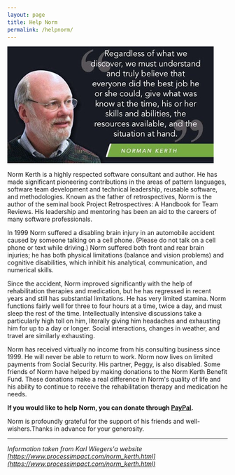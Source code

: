 ```yaml
---
layout: page
title: Help Norm
permalink: /helpnorm/
---
```


<img src="/assets/norman_kerth.jpg" alt="Norm Kerth">

Norm Kerth is a highly respected software consultant and author. He has made significant pioneering contributions in the areas of pattern languages, software team development and technical leadership, reusable software, and methodologies. Known as the father of retrospectives, Norm is the author of the seminal book Project Retrospectives: A Handbook for Team Reviews. His leadership and mentoring has been an aid to the careers of many software professionals.

In 1999 Norm suffered a disabling brain injury in an automobile accident caused by someone talking on a cell phone. (Please do not talk on a cell phone or text while driving.) Norm suffered both front and rear brain injuries; he has both physical limitations (balance and vision problems) and cognitive disabilities, which inhibit his analytical, communication, and numerical skills.

Since the accident, Norm improved significantly with the help of rehabilitation therapies and medication, but he has regressed in recent years and still has substantial limitations. He has very limited stamina. Norm functions fairly well for three to four hours at a time, twice a day, and must sleep the rest of the time. Intellectually intensive discussions take a particularly high toll on him, literally giving him headaches and exhausting him for up to a day or longer. Social interactions, changes in weather, and travel are similarly exhausting.

Norm has received virtually no income from his consulting business since 1999. He will never be able to return to work. Norm now lives on limited payments from Social Security. His partner, Peggy, is also disabled. Some friends of Norm have helped by making donations to the Norm Kerth Benefit Fund. These donations make a real difference in Norm's quality of life and his ability to continue to receive the rehabilitation therapy and medication he needs.

**If you would like to help Norm, you can donate through [PayPal](https://www.paypal.com/cgi-bin/webscr?cmd=_s-xclick&hosted_button_id=7693853).**

Norm is profoundly grateful for the support of his friends and well-wishers.Thanks in advance for your generosity.

---

_Information taken from Karl Wiegers'a website [https://www.processimpact.com/norm_kerth.html](https://www.processimpact.com/norm_kerth.html)_